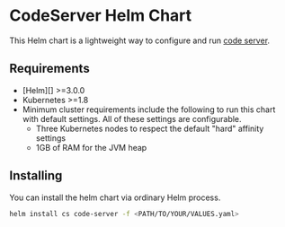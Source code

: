 # CodeServer Helm Chart
This Helm chart is a lightweight way to configure and run [code server](https://github.com/cdr/code-server).

## Requirements

* [Helm][] >=3.0.0
* Kubernetes >=1.8
* Minimum cluster requirements include the following to run this chart with
default settings. All of these settings are configurable.
  * Three Kubernetes nodes to respect the default "hard" affinity settings
  * 1GB of RAM for the JVM heap

## Installing

You can install the helm chart via ordinary Helm process.

```bash
helm install cs code-server -f <PATH/TO/YOUR/VALUES.yaml>
```
